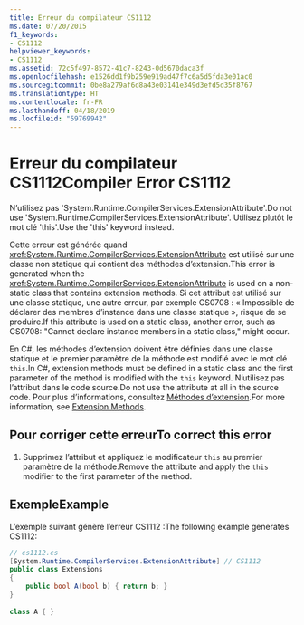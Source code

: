 ```yaml
---
title: Erreur du compilateur CS1112
ms.date: 07/20/2015
f1_keywords:
- CS1112
helpviewer_keywords:
- CS1112
ms.assetid: 72c5f497-8572-41c7-8243-0d5670daca3f
ms.openlocfilehash: e1526dd1f9b259e919ad47f7c6a5d5fda3e01ac0
ms.sourcegitcommit: 0be8a279af6d8a43e03141e349d3efd5d35f8767
ms.translationtype: HT
ms.contentlocale: fr-FR
ms.lasthandoff: 04/18/2019
ms.locfileid: "59769942"
---
```

# <a name="compiler-error-cs1112"></a><span data-ttu-id="5e549-102">Erreur du compilateur CS1112</span><span class="sxs-lookup"><span data-stu-id="5e549-102">Compiler Error CS1112</span></span>
<span data-ttu-id="5e549-103">N’utilisez pas 'System.Runtime.CompilerServices.ExtensionAttribute'.</span><span class="sxs-lookup"><span data-stu-id="5e549-103">Do not use 'System.Runtime.CompilerServices.ExtensionAttribute'.</span></span> <span data-ttu-id="5e549-104">Utilisez plutôt le mot clé 'this'.</span><span class="sxs-lookup"><span data-stu-id="5e549-104">Use the 'this' keyword instead.</span></span>  
  
 <span data-ttu-id="5e549-105">Cette erreur est générée quand <xref:System.Runtime.CompilerServices.ExtensionAttribute> est utilisé sur une classe non statique qui contient des méthodes d’extension.</span><span class="sxs-lookup"><span data-stu-id="5e549-105">This error is generated when the <xref:System.Runtime.CompilerServices.ExtensionAttribute> is used on a non-static class that contains extension methods.</span></span> <span data-ttu-id="5e549-106">Si cet attribut est utilisé sur une classe statique, une autre erreur, par exemple CS0708 : « Impossible de déclarer des membres d’instance dans une classe statique », risque de se produire.</span><span class="sxs-lookup"><span data-stu-id="5e549-106">If this attribute is used on a static class, another error, such as CS0708: "Cannot declare instance members in a static class," might occur.</span></span>  
  
 <span data-ttu-id="5e549-107">En C#, les méthodes d’extension doivent être définies dans une classe statique et le premier paramètre de la méthode est modifié avec le mot clé `this`.</span><span class="sxs-lookup"><span data-stu-id="5e549-107">In C#, extension methods must be defined in a static class and the first parameter of the method is modified with the `this` keyword.</span></span> <span data-ttu-id="5e549-108">N’utilisez pas l’attribut dans le code source.</span><span class="sxs-lookup"><span data-stu-id="5e549-108">Do not use the attribute at all in the source code.</span></span> <span data-ttu-id="5e549-109">Pour plus d’informations, consultez [Méthodes d’extension](../../../csharp/programming-guide/classes-and-structs/extension-methods.md).</span><span class="sxs-lookup"><span data-stu-id="5e549-109">For more information, see [Extension Methods](../../../csharp/programming-guide/classes-and-structs/extension-methods.md).</span></span>  
  
## <a name="to-correct-this-error"></a><span data-ttu-id="5e549-110">Pour corriger cette erreur</span><span class="sxs-lookup"><span data-stu-id="5e549-110">To correct this error</span></span>  
  
1. <span data-ttu-id="5e549-111">Supprimez l’attribut et appliquez le modificateur `this` au premier paramètre de la méthode.</span><span class="sxs-lookup"><span data-stu-id="5e549-111">Remove the attribute and apply the `this` modifier to the first parameter of the method.</span></span>  
  
## <a name="example"></a><span data-ttu-id="5e549-112">Exemple</span><span class="sxs-lookup"><span data-stu-id="5e549-112">Example</span></span>  
 <span data-ttu-id="5e549-113">L’exemple suivant génère l’erreur CS1112 :</span><span class="sxs-lookup"><span data-stu-id="5e549-113">The following example generates CS1112:</span></span>  
  
```csharp  
// cs1112.cs  
[System.Runtime.CompilerServices.ExtensionAttribute] // CS1112  
public class Extensions  
{  
    public bool A(bool b) { return b; }  
}  
  
class A { }   
```
